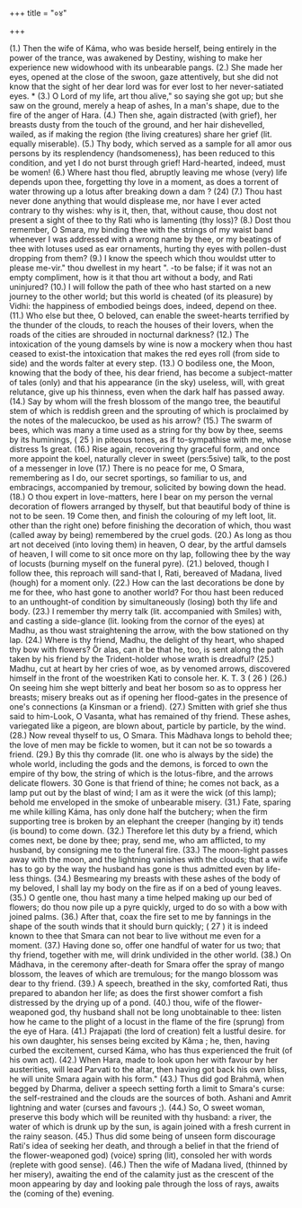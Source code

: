 +++
title = "०४"

+++

(1.) Then the wife of Káma, who was beside herself, being entirely in the power of the trance, was awakened by Destiny, wishing to make her experience new widowhood with its unbearable pangs. 
(2.) She made her eyes, opened at the close of the swoon, gaze attentively, but she did not know that the sight of her dear lord was for ever lost to her never-satiated eyes. 
* 
(3.) O Lord of my life, art thou alive," so saying she got up; but she saw on the ground, merely a heap of ashes, In a man's shape, due to the fire of the anger of Hara. 
(4.) Then she, again distracted (with grief), her breasts dusty from the touch of the ground, and her hair dishevelled, wailed, as if making the region (the living creatures) share her grief (lit. equally miserable). 
(5.) Thy body, which served as a sample for all amor ous persons by its resplendency (handsomeness), has been reduced to this condition, and yet I do not burst through grief! Hard-hearted, indeed, must be women! 
(6.) Where hast thou fled, abruptly leaving me whose (very) life depends upon thee, forgetting thy love in a moment, as does a torrent of water throwing up a lotus after breaking down a dam ? 
(24) 
(7.) Thou hast never done anything that would displease me, nor have I ever acted contrary to thy wishes: why is it, then, that, without cause, thou dost not present a sight of thee to thy Rati who is lamenting (thy loss)? 
(8.) Dost thou remember, O Smara, my binding thee with the strings of my waist band whenever I was addressed with a wrong name by thee, or my beatings of thee with lotuses used as ear ornaments, hurting thy eyes with pollen-dust dropping from them? 
(9.) I know the speech which thou wouldst utter to please me-vir." thou dwellest in my heart ". -to be false; if it was not an empty compliment, how is it that thou art without a body, and Rati uninjured? 
(10.) 
I will follow the path of thee who hast started on a new journey to the other world; but this world is cheated (of its pleasure) by Vidhi: the happiness of embodied beings does, indeed, depend on thee. 
(11.) 
Who else but thee, O beloved, can enable the sweet-hearts terrified by the thunder of the clouds, to reach the houses of their lovers, when the roads of the cities are shrouded in nocturnal darkness? 
(12.) The intoxication of the young damsels by wine is now a mockery when thou hast ceased to exist-the intoxication that makes the red eyes roll (from side to side) and the words falter at every step. 
(13.) O bodiless one, the Moon, knowing that the body of thee, his dear friend, has become a subject-matter of tales (only) and that his appearance (in the sky) useless, will, with great relutance, give up his thinness, even when the dark half has passed away. 
(14.) Say by whom will the fresh blossom of the mango tree, the beautiful stem of which is reddish green and the sprouting of which is proclaimed by the notes of the malecuckoo, be used as his arrow? 
(15.) The swarm of bees, which was many a time used as a string for thy bow by thee, seems by its huminings, 
( 25 ) 
in piteous tones, as if to-sympathise with me, whose distress 
1s great. 
(16.) 
Rise again, recovering thy graceful form, and once more appoint the koel, naturally clever in sweet (pers:5sive) talk, to the post of a messenger in love 
(17.) There is no peace for me, O Smara, remembering as I do, our secret sportings, so familiar to us, and embracings, accompanied by tremour, solicited by bowing down the head. 
(18.) 
O thou expert in love-matters, here I bear on my person the vernal decoration of flowers arranged by thyself, but that beautiful body of thine is not to be seen. 
19 Come then, and finish the colouring of my left loot, lit. other than the right one) before finishing the decoration of which, thou wast (called away by being) remembered by the cruel gods. 
(20.) As long as thou art not deceived (into loving them) in heaven, O dear, by the artful damsels of heaven, I will come to sit once more on thy lap, following thee by the way of locusts (burning myself on the funeral pyre). 
(21.) beloved, though I follow thee, this reproach will sand-that I, Rati, bereaved of Madana, lived (hough) for a moment only. 
(22.) How can the last decorations be done by me for thee, who hast gone to another world? For thou hast been reduced to an unthought-of condition by simultaneously (losing) both thy life and body. 
(23.) I remember thy merry talk (lit. accompanied with Smiles) with, and casting a side-glance (lit. looking from the cornor of the eyes) at Madhu, as thou wast straightening the arrow, with the bow stationed on thy lap. 
(24.) Where is thy friend, Madhu, the delight of thy heart, who shaped thy bow with flowers? Ör alas, can it be that he, too, is sent along the path taken by his friend by the Trident-holder whose wrath is dreadful? 
(25.) Madhu, cut at heart by her cries of woe, as by venomed arrows, discovered himself in the front of the woestriken Kati to console her. 
K. T. 3 
( 26 ) 
(26.) On seeing him she wept bitterly and beat her bosom so as to oppress her breasts; misery breaks out as if opening her flood-gates in the presence of one's connections (a Kinsman or a friend). 
(27.) Smitten with grief she thus said to him-Look, O Vasanta, what has remained of thy friend. These ashes, variegated like a pigeon, are blown about, particle by particle, by the wind. 
(28.) 
Now reveal thyself to us, O Smara. This Màdhava longs to behold thee; the love of men may be fickle to women, but it can not be so towards a friend. 
(29.) By this thy comrade (lit. one who is always by the side) the whole world, including the gods and the demons, is forced to own the empire of thy bow, the string of which is the lotus-fibre, and the arrows delicate flowers. 
30 Gone is that friend of thine; he comes not back, as a lamp put out by the blast of wind; I am as it were the wick (of this lamp); behold me enveloped in the smoke of unbearable misery. 
(31.) Fate, sparing me while killing Káma, has only done half the butchery; when the firm supporting tree is broken by an elephant the creeper (hanging by it) tends (is bound) to come down. 
(32.) Therefore let this duty by a friend, which comes next, be done by thee; pray, send me, who am afflicted, to my husband, by consigning me to the funeral fire. 
(33.) The moon-light passes away with the moon, and the lightning vanishes with the clouds; that a wife has to go by the way the husband has gone is thus admitted even by life-less things. 
(34.) Besmearing my breasts with these ashes of the body of my beloved, I shall lay my body on the fire as if on a bed of young leaves. 
(35.) O gentle one, thou hast many a time helped making up our bed of flowers; do thou now pile up a pyre quickly, urged to do so with a bow with joined palms. 
(36.) After that, coax the fire set to me by fannings in the shape of the south winds that it should burn quickly; 
( 27 ) 
it is indeed known to thee that Smara can not bear to live 
without me even for a moment. 
(37.) Having done so, offer one handful of water for us two; that thy friend, together with me, will drink undivided in the other world. 
(38.) On Mádhava, in the ceremony after-death for Smara offer the spray of mango blossom, the leaves of which are tremulous; for the mango blossom was dear to thy friend. 
(39.) A speech, breathed in the sky, comforted Rati, thus prepared to abandon her life; as does the first shower comfort a fish distressed by the drying up of a pond. 
(40.) thou, wife of the flower-weaponed god, thy husband shall not be long unobtainable to thee: listen how he came to the plight of a locust in the flame of the fire (sprung) from the eye of Hara. 
(41.) Prajapati (the lord of creation) felt a lustful desire. for his own daughter, his senses being excited by Kâma ; he, then, having curbed the excitement, cursed Káma, who has thus experienced the fruit (of his own act). 
(42.) 
When Hara, made to look upon her with favour by her austerities, will lead Parvati to the altar, then having got back his own bliss, he will unite Smara again with his form." 
(43.) Thus did god Brahmâ, when begged by Dharma, deliver a speech setting forth a limit to Smara's curse: the self-restrained and the clouds are the sources of both. Ashani and Amrit lightning and water (curses and favours ;). 
(44.) So, O sweet woman, preserve this body which will be reunited with thy husband: a river, the water of which is drunk up by the sun, is again joined with a fresh current in the rainy season. 
(45.) Thus did some being of unseen form discourage Rati's idea of seeking her death, and through a belief in that the friend of the flower-weaponed god) (voice) spring (lit), consoled her with words (replete with good sense). 
(46.) Then the wife of Madana lived, (thinned by her misery), awaiting the end of the calamity just as the crescent of the moon appearing by day and looking pale through the loss of rays, awaits the (coming of the) evening. 